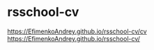 # rsschool-cv
https://EfimenkoAndrey.github.io/rsschool-cv/cv
https://EfimenkoAndrey.github.io/rsschool-cv/